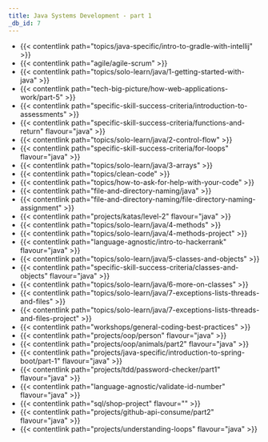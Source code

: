 ```yaml
---
title: Java Systems Development - part 1
_db_id: 7
---
```


- {{< contentlink path="topics/java-specific/intro-to-gradle-with-intellij" >}}
- {{< contentlink path="agile/agile-scrum" >}}
- {{< contentlink path="topics/solo-learn/java/1-getting-started-with-java" >}}
- {{< contentlink path="tech-big-picture/how-web-applications-work/part-5" >}}
- {{< contentlink path="specific-skill-success-criteria/introduction-to-assessments" >}}
- {{< contentlink path="specific-skill-success-criteria/functions-and-return" flavour="java" >}}
- {{< contentlink path="topics/solo-learn/java/2-control-flow" >}}
- {{< contentlink path="specific-skill-success-criteria/for-loops" flavour="java" >}}
- {{< contentlink path="topics/solo-learn/java/3-arrays" >}}
- {{< contentlink path="topics/clean-code" >}}
- {{< contentlink path="topics/how-to-ask-for-help-with-your-code" >}}
- {{< contentlink path="file-and-directory-naming/java" >}}
- {{< contentlink path="file-and-directory-naming/file-directory-naming-assignment" >}}
- {{< contentlink path="projects/katas/level-2" flavour="java" >}}
- {{< contentlink path="topics/solo-learn/java/4-methods" >}}
- {{< contentlink path="topics/solo-learn/java/4-methods-project" >}}
- {{< contentlink path="language-agnostic/intro-to-hackerrank" flavour="java" >}}
- {{< contentlink path="topics/solo-learn/java/5-classes-and-objects" >}}
- {{< contentlink path="specific-skill-success-criteria/classes-and-objects" flavour="java" >}}
- {{< contentlink path="topics/solo-learn/java/6-more-on-classes" >}}
- {{< contentlink path="topics/solo-learn/java/7-exceptions-lists-threads-and-files" >}}
- {{< contentlink path="topics/solo-learn/java/7-exceptions-lists-threads-and-files-project" >}}
- {{< contentlink path="workshops/general-coding-best-practices" >}}
- {{< contentlink path="projects/oop/person" flavour="java" >}}
- {{< contentlink path="projects/oop/animals/part2" flavour="java" >}}
- {{< contentlink path="projects/java-specific/introduction-to-spring-boot/part-1" flavour="java" >}}
- {{< contentlink path="projects/tdd/password-checker/part1" flavour="java" >}}
- {{< contentlink path="language-agnostic/validate-id-number" flavour="java" >}}
- {{< contentlink path="sql/shop-project" flavour="" >}}
- {{< contentlink path="projects/github-api-consume/part2" flavour="java" >}}
- {{< contentlink path="projects/understanding-loops" flavour="java" >}}
